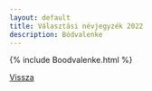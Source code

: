 ```yaml
---
layout: default
title: Választási névjegyzék 2022
description: Bódvalenke
---
```


{% include Boodvalenke.html %}

[Vissza](./)